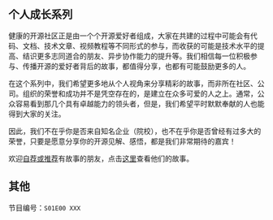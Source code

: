 ## 个人成长系列

健康的开源社区正是由一个个开源爱好者组成，大家在共建的过程中可能会有代码、文档、技术文章、视频教程等不同形式的参与，而收获的可能是技术水平的提高、结识更多志同道合的朋友、异步协作能力的提升等。我们相信每一位积极参与、传播开源的爱好者背后的故事，都值得分享，也都有可能鼓励更多的人。

在这个系列中，我们希望更多地从个人视角来分享精彩的故事，而非所在社区、公司。组织的荣誉和成功并不是凭空存在的，是建立在众多可爱的人之上。通常，公众容易看到那几个具有卓越能力的领头者，但是，我们希望平时默默奉献的人也能得到大家的关注。

因此，我们不在乎你是否来自知名企业（院校），也不在乎你是否曾经有过多大的荣誉，只要是愿意分享你的开源见解、感悟，都是我们非常期待的嘉宾！

欢迎[自荐或推荐](https://github.com/opensource-f2f/episode/issues/new?assignees=&labels=&template=recommend_guest.md&title=%E6%8E%A8%E8%8D%90%E5%98%89%E5%AE%BE+-+%5B%E5%A7%93%E5%90%8D%2F%E8%8A%B1%E5%90%8D%2F%E6%98%B5%E7%A7%B0%5D%EF%BC%88%E6%A0%8F%E7%9B%AE%EF%BC%89)有故事的朋友，点击[这里](https://github.com/opensource-f2f/episode/issues?q=is%3Aissue+is%3Aopen+label%3A%E4%B8%AA%E4%BA%BA%E6%88%90%E9%95%BF)查看他们的故事。

## 其他

节目编号：`S01E00 XXX`
